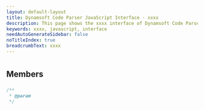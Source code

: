 ```yaml
---
layout: default-layout
title: Dynamsoft Code Parser JavaScript Interface - xxxx
description: This page shows the xxxx interface of Dynamsoft Code Parser for JavaScript.
keywords: xxxx, javascript, interface
needAutoGenerateSidebar: false
noTitleIndex: true
breadcrumbText: xxxx
---
```


# 

## Members

### 

```typescript
/**
 * @param 
 */ 

```

